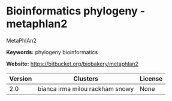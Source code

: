 # Bioinformatics phylogeny - metaphlan2

MetaPhlAn2

**Keywords:** phylogeny bioinformatics

**Website:** <https://bitbucket.org/biobakery/metaphlan2>

| Version | Clusters | License |
| ------- | -------- | ------- |
| 2.0 | bianca irma milou rackham snowy | None |
